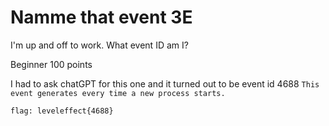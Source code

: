 # Namme that event 3E

I'm up and off to work. What event ID am I?

Beginner
100 points

I had to ask chatGPT for this one and it turned out to be event id 4688
`This event generates every time a new process starts.`

`flag: leveleffect{4688}`


